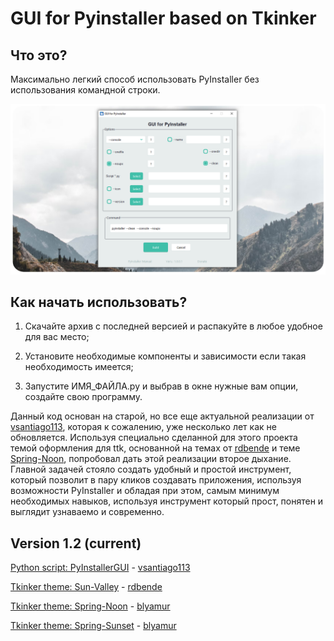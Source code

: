 # GUI for Pyinstaller based on Tkinker

## Что это?
Максимально легкий способ использовать PyInstaller без использования командной строки.

![Light screenshot](https://github.com/blyamur/GUI-Pyinstaller-Pichuga/blob/main/app_screen.png)

## Как начать использовать?
1. Скачайте архив с последней версией и распакуйте в любое удобное для вас место; 

2. Установите необходимые компоненты и зависимости если такая необходимость имеется;

3. Запустите ИМЯ_ФАЙЛА.py и выбрав в окне нужные вам опции, создайте свою программу.


Данный код основан на старой, но все еще актуальной реализации от [vsantiago113](https://github.com/vsantiago113/PyInstallerGUI), которая к сожалению, уже несколько лет как не обновляется. Используя специально сделанной для этого проекта темой оформления для ttk, основанной на темах от [rdbende](https://github.com/rdbende/Sun-Valley-ttk-theme) и теме 
[Spring-Noon](https://github.com/blyamur/Spring-Noon-ttk-theme), попробовал дать этой реализации второе дыхание. Главной задачей стояло создать удобный и простой инструмент, который позволит в пару кликов создавать приложения, используя возможности PyInstaller и обладая при этом, самым минимум необходимых навыков, используя инструмент который прост, понятен и выглядит узнаваемо и современно.


## Version 1.2 (current)


[Python script: PyInstallerGUI](https://github.com/vsantiago113/PyInstallerGUI) - [vsantiago113](https://github.com/vsantiago113/)

[Tkinker theme: Sun-Valley](https://github.com/rdbende/Sun-Valley-ttk-theme) - [rdbende](https://github.com/rdbende/)

[Tkinker theme: Spring-Noon](https://github.com/blyamur/Spring-Noon-ttk-theme) - [blyamur](https://github.com/blyamur/)

[Tkinker theme: Spring-Sunset](https://github.com/blyamur/Spring-Sunset-ttk-theme) - [blyamur](https://github.com/blyamur/)


